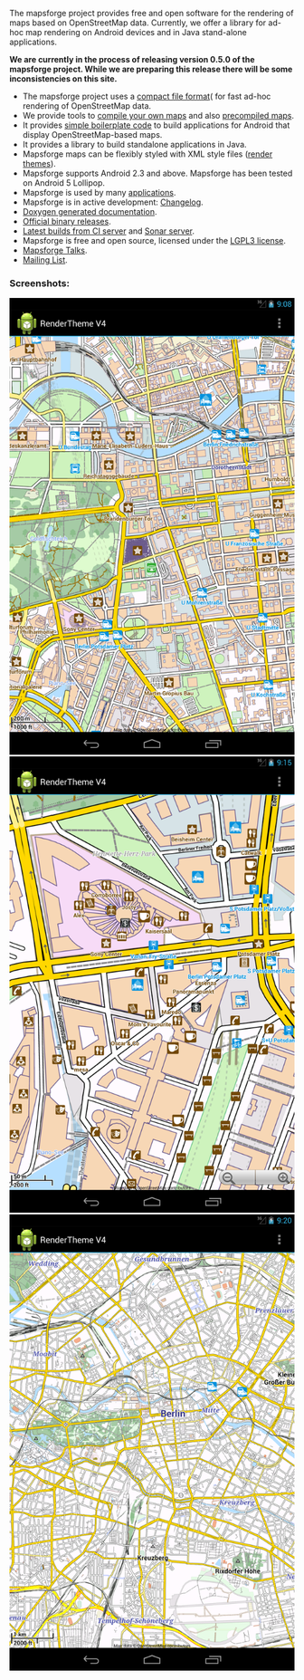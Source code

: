 The mapsforge project provides free and open software for the rendering of maps based on OpenStreetMap data. Currently, we offer a library for ad-hoc map rendering on Android devices and in Java stand-alone applications.

**We are currently in the process of releasing version 0.5.0 of the mapsforge project. While we are preparing this release there will be some inconsistencies on this site.**

- The mapsforge project uses a [compact file format](docs/Specification-Binary-Map-File.md)( for fast ad-hoc rendering of OpenStreetMap data.
- We provide tools to [compile your own maps](docs/Getting-Started-Map-Writer.md) and also [precompiled maps](http://download.mapsforge.org).
- It provides [simple boilerplate code](docs/Getting-Started-Android-App.md) to build applications for Android that display OpenStreetMap-based maps.
- It provides a library to build standalone applications in Java.
- Mapsforge maps can be flexibly styled with XML style files ([render themes](docs/Rendertheme.md)).
- Mapsforge supports Android 2.3 and above. Mapsforge has been tested on Android 5 Lollipop.
- Mapsforge is used by many [applications](docs/Mapsforge-Applications.md).
- Mapsforge is in active development: [Changelog](docs/Changelog.md).
- [Doxygen generated documentation](http://mapsforge.org/docs).
- [Official binary releases](docs/Downloads.md). 
- [Latest builds from CI server](http://ci.mapsforge.org/) and [Sonar server](http://sonar.mapsforge.org/).
- Mapsforge is free and open source, licensed under the [LGPL3 license](https://www.gnu.org/copyleft/lesser.html).
- [Mapsforge Talks](docs/Mapsforge-Talks.md).
- [Mailing List](https://groups.google.com/forum/#!forum/mapsforge-dev).

### Screenshots:

![Screenshot Samples App Berlin 1](docs/images/screenshot-berlin-1.png)
![Screenthot Samples App Berlin 2](docs/images/screenshot-berlin-2.png)
![Screenshot Samples App Berlin 3](docs/images/screenshot-berlin-3.png)
